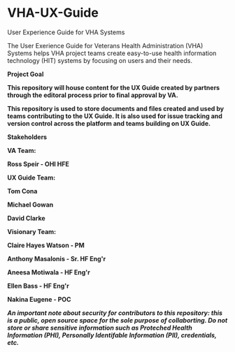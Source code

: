 # VHA-UX-Guide

User Experience Guide for VHA Systems

The User Exerience Guide for Veterans Health Administration (VHA) Systems helps VHA project teams create easy-to-use health information technology (HIT) systems by focusing on users and their needs.

<b> Project Goal <b>

This repository will house content for the UX Guide created by partners through the editoral process prior to final approval by VA.

This repository is used to store documents and files created and used by teams contributing to the UX Guide. It is also used for issue tracking and version control across the platform and teams building on UX Guide.

<b> Stakeholders <b>

<b> VA Team: <b>

Ross Speir - OHI HFE
 
<b> UX Guide Team: <b>
 
 Tom Cona
 
 Michael Gowan
 
 David Clarke
 
<b> Visionary Team: <b>
 
 Claire Hayes Watson - PM
 
 Anthony Masalonis - Sr. HF Eng'r
 
 Aneesa Motiwala - HF Eng'r
 
 Ellen Bass - HF Eng'r
 
 Nakina Eugene - POC
 
<i> <b> An important note about security for contributors to this repository: this is a public, open source space for the sole purpose of collaborting. Do not store or share sensitive information such as Proteched Health Information (PHI), Personally Identifable Information (PII), credentials, etc. <b> <i> 
